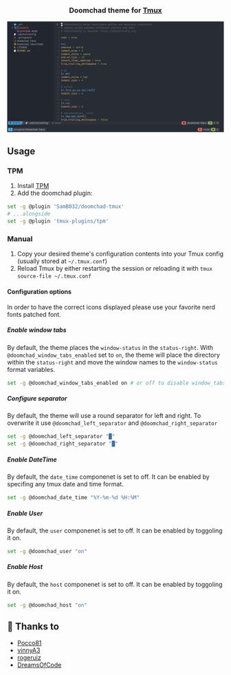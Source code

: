 <h3 align="center">
	Doomchad theme for <a href="https://github.com/tmux/tmux">Tmux</a>
</h3>

<p align="center">
  <img src="./assets/preview.jpg"/>
</p>

## Usage

### TPM

1. Install [TPM](https://github.com/tmux-plugins/tpm)
2. Add the doomchad plugin:

```bash
set -g @plugin 'SamB032/doomchad-tmux'
# ...alongside
set -g @plugin 'tmux-plugins/tpm'
```

### Manual

1. Copy your desired theme's configuration contents into your Tmux config (usually stored at `~/.tmux.conf`)
2. Reload Tmux by either restarting the session or reloading it with `tmux source-file ~/.tmux.conf`

#### Configuration options

In order to have the correct icons displayed please use your favorite nerd fonts patched font.

##### Enable window tabs

By default, the theme places the `window-status` in the `status-right`. With
`@doomchad_window_tabs_enabled` set to `on`, the theme will place the
directory within the `status-right` and move the window names to the
`window-status` format variables.

```sh
set -g @doomchad_window_tabs_enabled on # or off to disable window_tabs
```

##### Configure separator

By default, the theme will use a round separator for left and right.
To overwrite it use `@doomchad_left_separator` and `@doomchad_right_separator` 

```sh
set -g @doomchad_left_separator "█"
set -g @doomchad_right_separator "█"
```

##### Enable DateTime

By default, the `date_time` componenet is set to off.
It can be enabled by specifing any tmux date and time format.

```sh
set -g @doomchad_date_time "%Y-%m-%d %H:%M"
```

##### Enable User

By default, the `user` componenet is set to off.
It can be enabled by toggoling it on.

```sh
set -g @doomchad_user "on"
```

##### Enable Host

By default, the `host` componenet is set to off.
It can be enabled by toggoling it on.

```sh
set -g @doomchad_host "on"
```

## 💝 Thanks to
- [Pocco81](https://github.com/catppuccin)
- [vinnyA3](https://github.com/vinnyA3)
- [rogeruiz](https://github.com/rogeruiz)
- [DreamsOfCode](https://github.com/dreamsofcode-io)
